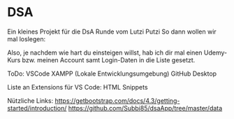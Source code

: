 # DSA
Ein kleines Projekt für die DsA Runde vom Lutzi Putzi
So dann wollen wir mal loslegen:

Also, je nachdem wie hart du einsteigen willst, hab ich dir mal einen Udemy-Kurs bzw. meinen Account samt Login-Daten in die Liste gesetzt.

ToDo:
VSCode
XAMPP (Lokale Entwicklungsumgebung)
GitHub Desktop

Liste an Extensions für VS Code:
HTML Snippets


Nützliche Links:
https://getbootstrap.com/docs/4.3/getting-started/introduction/
https://github.com/Subbi85/dsaApp/tree/master/data